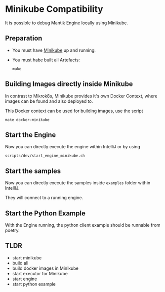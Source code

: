 # Minikube Compatibility

It is possible to debug Mantik Engine locally using Minikube.

## Preparation

- You must have [Minikube](https://kubernetes.io/docs/setup/minikube/) up and running.
- You must habe built all Artefacts: 
  
      make

## Building Images directly inside Minikube

In contrast to Mikrok8s, Minikube provides it's own Docker Context, where images can be found and also deployed to.

This Docker context can be used for building images, use the script 

    make docker-minikube 

## Start the Engine

Now you can directly execute the engine within IntelliJ or by using 
    
    scripts/dev/start_engine_minikube.sh
    
## Start the samples

Now you can directly execute the samples inside `examples` folder within IntelliJ.

They will connect to a running engine.
    

## Start the Python Example

With the Engine running, the python client example should be runnable from poetry.

## TLDR

- start minikube
- build all
- build docker images in Minikube
- start executor for Minikube
- start engine
- start python example
 
